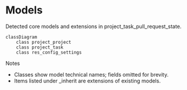 # Models

Detected core models and extensions in project_task_pull_request_state.

```mermaid
classDiagram
    class project_project
    class project_task
    class res_config_settings
```

Notes
- Classes show model technical names; fields omitted for brevity.
- Items listed under _inherit are extensions of existing models.
